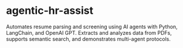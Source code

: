 # agentic-hr-assist
Automates resume parsing and screening using AI agents with Python, LangChain, and OpenAI GPT. Extracts and analyzes data from PDFs, supports semantic search, and demonstrates multi-agent protocols.
